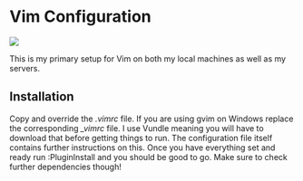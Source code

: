 
# Vim Configuration #

![](https://github.com/catlinman/nekoconfig/blob/master/vim/preview.png)

This is my primary setup for Vim on both my local machines as well as my
servers.

## Installation ##

Copy and override the *.vimrc* file. If you are using gvim on Windows replace
the corresponding *_vimrc* file. I use Vundle meaning you will have to download
that before getting things to run. The configuration file itself contains
further instructions on this. Once you have everything set and ready run
:PluginInstall and you should be good to go. Make sure to check further
dependencies though!
